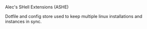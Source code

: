 Alec's SHell Extensions (ASHE)

Dotfile and config store used to keep multiple linux installations and instances in sync.
